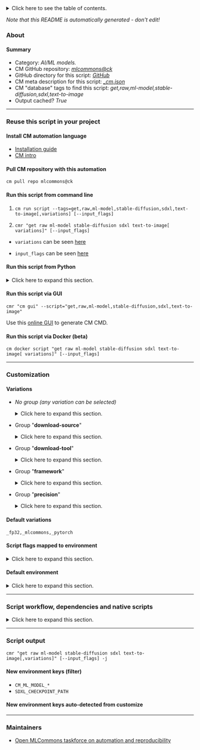 <details>
<summary>Click here to see the table of contents.</summary>

* [About](#about)
* [Summary](#summary)
* [Reuse this script in your project](#reuse-this-script-in-your-project)
  * [ Install CM automation language](#install-cm-automation-language)
  * [ Check CM script flags](#check-cm-script-flags)
  * [ Run this script from command line](#run-this-script-from-command-line)
  * [ Run this script from Python](#run-this-script-from-python)
  * [ Run this script via GUI](#run-this-script-via-gui)
  * [ Run this script via Docker (beta)](#run-this-script-via-docker-(beta))
* [Customization](#customization)
  * [ Variations](#variations)
  * [ Script flags mapped to environment](#script-flags-mapped-to-environment)
  * [ Default environment](#default-environment)
* [Script workflow, dependencies and native scripts](#script-workflow-dependencies-and-native-scripts)
* [Script output](#script-output)
* [New environment keys (filter)](#new-environment-keys-(filter))
* [New environment keys auto-detected from customize](#new-environment-keys-auto-detected-from-customize)
* [Maintainers](#maintainers)

</details>

*Note that this README is automatically generated - don't edit!*

### About

#### Summary

* Category: *AI/ML models.*
* CM GitHub repository: *[mlcommons@ck](https://github.com/mlcommons/ck/tree/master/cm-mlops)*
* GitHub directory for this script: *[GitHub](https://github.com/mlcommons/ck/tree/master/cm-mlops/script/get-ml-model-stable-diffusion)*
* CM meta description for this script: *[_cm.json](_cm.json)*
* CM "database" tags to find this script: *get,raw,ml-model,stable-diffusion,sdxl,text-to-image*
* Output cached? *True*
___
### Reuse this script in your project

#### Install CM automation language

* [Installation guide](https://github.com/mlcommons/ck/blob/master/docs/installation.md)
* [CM intro](https://doi.org/10.5281/zenodo.8105339)

#### Pull CM repository with this automation

```cm pull repo mlcommons@ck```


#### Run this script from command line

1. `cm run script --tags=get,raw,ml-model,stable-diffusion,sdxl,text-to-image[,variations] [--input_flags]`

2. `cmr "get raw ml-model stable-diffusion sdxl text-to-image[ variations]" [--input_flags]`

* `variations` can be seen [here](#variations)

* `input_flags` can be seen [here](#script-flags-mapped-to-environment)

#### Run this script from Python

<details>
<summary>Click here to expand this section.</summary>

```python

import cmind

r = cmind.access({'action':'run'
                  'automation':'script',
                  'tags':'get,raw,ml-model,stable-diffusion,sdxl,text-to-image'
                  'out':'con',
                  ...
                  (other input keys for this script)
                  ...
                 })

if r['return']>0:
    print (r['error'])

```

</details>


#### Run this script via GUI

```cmr "cm gui" --script="get,raw,ml-model,stable-diffusion,sdxl,text-to-image"```

Use this [online GUI](https://cKnowledge.org/cm-gui/?tags=get,raw,ml-model,stable-diffusion,sdxl,text-to-image) to generate CM CMD.

#### Run this script via Docker (beta)

`cm docker script "get raw ml-model stable-diffusion sdxl text-to-image[ variations]" [--input_flags]`

___
### Customization


#### Variations

  * *No group (any variation can be selected)*
    <details>
    <summary>Click here to expand this section.</summary>

    * `_batch_size.#`
      - Environment variables:
        - *CM_ML_MODEL_BATCH_SIZE*: `#`
      - Workflow:
    * `_pytorch,fp32`
      - Environment variables:
        - *CM_ML_MODEL_STARTING_WEIGHTS_FILENAME*: `https://huggingface.co/stabilityai/stable-diffusion-xl-base-1.0`
      - Workflow:
    * `_rclone,fp16`
      - Environment variables:
        - *CM_DOWNLOAD_URL*: `mlc-inference:mlcommons-inference-wg-s3/stable_diffusion_fp16`
      - Workflow:
    * `_rclone,fp32`
      - Environment variables:
        - *CM_DOWNLOAD_URL*: `mlc-inference:mlcommons-inference-wg-s3/stable_diffusion_fp32`
      - Workflow:

    </details>


  * Group "**download-source**"
    <details>
    <summary>Click here to expand this section.</summary>

    * `_huggingface`
      - Workflow:
    * **`_mlcommons`** (default)
      - Workflow:

    </details>


  * Group "**download-tool**"
    <details>
    <summary>Click here to expand this section.</summary>

    * `_git`
      - Environment variables:
        - *CM_DOWNLOAD_TOOL*: `git`
      - Workflow:
    * `_rclone`
      - Environment variables:
        - *CM_RCLONE_CONFIG_CMD*: `rclone config create mlc-inference s3 provider=LyveCloud access_key_id=0LITLNQMHZALM5AK secret_access_key=YQKYTMBY23TMZHLOYFJKL5CHHS0CWYUC endpoint=s3.us-east-1.lyvecloud.seagate.com`
        - *CM_DOWNLOAD_TOOL*: `rclone`
      - Workflow:
    * `_wget`
      - Environment variables:
        - *CM_DOWNLOAD_TOOL*: `wget`
      - Workflow:

    </details>


  * Group "**framework**"
    <details>
    <summary>Click here to expand this section.</summary>

    * **`_pytorch`** (default)
      - Environment variables:
        - *CM_ML_MODEL_FRAMEWORK*: `pytorch`
      - Workflow:

    </details>


  * Group "**precision**"
    <details>
    <summary>Click here to expand this section.</summary>

    * `_fp16`
      - Environment variables:
        - *CM_ML_MODEL_INPUT_DATA_TYPES*: `fp16`
        - *CM_ML_MODEL_PRECISION*: `fp16`
        - *CM_ML_MODEL_WEIGHT_DATA_TYPES*: `fp16`
      - Workflow:
    * **`_fp32`** (default)
      - Environment variables:
        - *CM_ML_MODEL_INPUT_DATA_TYPES*: `fp32`
        - *CM_ML_MODEL_PRECISION*: `fp32`
        - *CM_ML_MODEL_WEIGHT_DATA_TYPES*: `fp32`
      - Workflow:
    * `_int8`
      - Environment variables:
        - *CM_ML_MODEL_INPUT_DATA_TYPES*: `int8`
        - *CM_ML_MODEL_PRECISION*: `int8`
        - *CM_ML_MODEL_WEIGHT_DATA_TYPES*: `int8`
      - Workflow:
    * `_uint8`
      - Environment variables:
        - *CM_ML_MODEL_INPUT_DATA_TYPES*: `uint8`
        - *CM_ML_MODEL_PRECISION*: `uint8`
        - *CM_ML_MODEL_WEIGHT_DATA_TYPES*: `uint8`
      - Workflow:

    </details>


#### Default variations

`_fp32,_mlcommons,_pytorch`

#### Script flags mapped to environment
<details>
<summary>Click here to expand this section.</summary>

* `--checkpoint=value`  &rarr;  `SDXL_CHECKPOINT_PATH=value`
* `--download_path=value`  &rarr;  `CM_DOWNLOAD_PATH=value`

**Above CLI flags can be used in the Python CM API as follows:**

```python
r=cm.access({... , "checkpoint":...}
```

</details>

#### Default environment

<details>
<summary>Click here to expand this section.</summary>

These keys can be updated via `--env.KEY=VALUE` or `env` dictionary in `@input.json` or using script flags.


</details>

___
### Script workflow, dependencies and native scripts

<details>
<summary>Click here to expand this section.</summary>

  1. Read "deps" on other CM scripts from [meta](https://github.com/mlcommons/ck/tree/master/cm-mlops/script/get-ml-model-stable-diffusion/_cm.json)
  1. ***Run "preprocess" function from [customize.py](https://github.com/mlcommons/ck/tree/master/cm-mlops/script/get-ml-model-stable-diffusion/customize.py)***
  1. ***Read "prehook_deps" on other CM scripts from [meta](https://github.com/mlcommons/ck/tree/master/cm-mlops/script/get-ml-model-stable-diffusion/_cm.json)***
     * get,ml-model,huggingface,zoo,_clone-repo,_model-stub.stabilityai/stable-diffusion-xl-base-1.0
       * `if (CM_TMP_REQUIRE_DOWNLOAD  == yes AND CM_DOWNLOAD_TOOL  == git)`
       * CM names: `--adr.['hf-zoo']...`
       - CM script: [get-ml-model-huggingface-zoo](https://github.com/mlcommons/ck/tree/master/cm-mlops/script/get-ml-model-huggingface-zoo)
     * download-and-extract
       * `if (CM_TMP_REQUIRE_DOWNLOAD  == yes AND CM_DOWNLOAD_TOOL  == rclone)`
       * CM names: `--adr.['dae']...`
       - CM script: [download-and-extract](https://github.com/mlcommons/ck/tree/master/cm-mlops/script/download-and-extract)
  1. ***Run native script if exists***
  1. Read "posthook_deps" on other CM scripts from [meta](https://github.com/mlcommons/ck/tree/master/cm-mlops/script/get-ml-model-stable-diffusion/_cm.json)
  1. ***Run "postrocess" function from [customize.py](https://github.com/mlcommons/ck/tree/master/cm-mlops/script/get-ml-model-stable-diffusion/customize.py)***
  1. Read "post_deps" on other CM scripts from [meta](https://github.com/mlcommons/ck/tree/master/cm-mlops/script/get-ml-model-stable-diffusion/_cm.json)
</details>

___
### Script output
`cmr "get raw ml-model stable-diffusion sdxl text-to-image[,variations]" [--input_flags] -j`
#### New environment keys (filter)

* `CM_ML_MODEL_*`
* `SDXL_CHECKPOINT_PATH`
#### New environment keys auto-detected from customize

___
### Maintainers

* [Open MLCommons taskforce on automation and reproducibility](https://github.com/mlcommons/ck/blob/master/docs/taskforce.md)